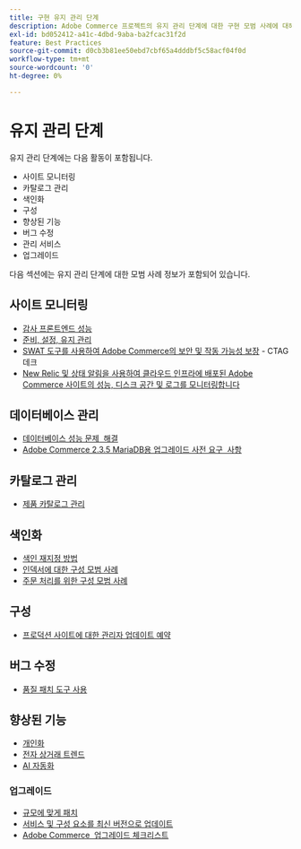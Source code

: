 ```yaml
---
title: 구현 유지 관리 단계
description: Adobe Commerce 프로젝트의 유지 관리 단계에 대한 구현 모범 사례에 대해 알아봅니다.
exl-id: bd052412-a41c-4dbd-9aba-ba2fcac31f2d
feature: Best Practices
source-git-commit: d0cb3b81ee50ebd7cbf65a4dddbf5c58acf04f0d
workflow-type: tm+mt
source-wordcount: '0'
ht-degree: 0%

---
```


# 유지 관리 단계

유지 관리 단계에는 다음 활동이 포함됩니다.

- 사이트 모니터링
- 카탈로그 관리
- 색인화
- 구성
- 향상된 기능
- 버그 수정
- 관리 서비스
- 업그레이드

다음 섹션에는 유지 관리 단계에 대한 모범 사례 정보가 포함되어 있습니다.

## 사이트 모니터링

- [감사 프론트엔드 성능](frontend-performance.md)
- [준비, 설정, 유지 관리](https://business.adobe.com/blog/basics/ready-set-maintain)
- [SWAT 도구를 사용하여 Adobe Commerce의 보안 및 작동 가능성 보장](https://experienceleague.adobe.com/docs/commerce-operations/tools/site-wide-analysis-tool/intro.html?lang=en#integrations-with-other-adobe-commerce-support-tools) - CTAG 데크
- [New Relic 및 상태 알림을 사용하여 클라우드 인프라에 배포된 Adobe Commerce 사이트의 성능, 디스크 공간 및 로그를 모니터링합니다](https://experienceleague.adobe.com/docs/commerce-cloud-service/user-guide/monitor/performance.html)

## 데이터베이스 관리

- [데이터베이스 성능 문제 &#x200B; 해결](resolve-database-performance-issues.md)
- [Adobe Commerce 2.3.5 MariaDB용 업그레이드 사전 요구 &#x200B; 사항](commerce-235-upgrade-prerequisites-mariadb.md)

## 카탈로그 관리

<!-- Asset not yet integrated
- [Catalog Image Resizing](https://wiki.corp.adobe.com/x/oj4ykw) (wiki)
-->
- [제품 카탈로그 관리](https://www.gotostage.com/channel/fca90f7960be436f9b849215d9e06026/recording/2eea2782fc874047a020391000519f8b/watch?source=CHANNEL)

## 색인화

<!-- Asset not yet integrated
- [Reindexing - the safe way](https://wiki.corp.adobe.com/x/oj4ykw)(wiki)
-->
- [색인 재지정 방법](https://developer.adobe.com/commerce/php/development/components/indexing/#how-to-reindex)
- [인덱서에 대한 구성 모범 &#x200B; 사례](indexer-configuration.md)
- [주문 처리를 위한 구성 모범 사례](order-processing-configuration.md)
<!-- Asset not yet integrated from CTAG deck:
- Plan upsizing for planned traffic increases during promotions or holidays -->

## 구성

- [프로덕션 사이트에 대한 관리자 업데이트 예약](scheduling-admin-updates-in-production.md)

<!-- Asset not yet integrated from CTAG deck: Planning for peak season and promotional periods (upsizing)-->

## 버그 수정

- [품질 패치 도구 사용](https://experienceleague.adobe.com/docs/commerce-operations/tools/quality-patches-tool/usage.html)

## 향상된 기능

- [개인화](https://www.gotostage.com/channel/fca90f7960be436f9b849215d9e06026/recording/e218545a77de490fb5102eca07d0580a/watch?source=CHANNEL)
- [전자 상거래 트렌드](https://www.gotostage.com/channel/fca90f7960be436f9b849215d9e06026/recording/9a772468d7b64409a3d5dff4d67e656d/watch?source=CHANNEL)
- [AI 자동화](https://www.gotostage.com/channel/fca90f7960be436f9b849215d9e06026/recording/27ae23699c2847be981a23ca098e548f/watch?source=CHANNEL)

### 업그레이드

- [규모에 맞게 패치](patching-at-scale.md)
- [서비스 및 구성 요소를 최신 버전으로 &#x200B; 업데이트](update-services.md)
- [Adobe Commerce &#x200B; 업그레이드 체크리스트](upgrade-checklist.md)
